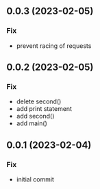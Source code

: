 ## 0.0.3 (2023-02-05)

### Fix

- prevent racing of requests

## 0.0.2 (2023-02-05)

### Fix

- delete second()
- add print statement
- add second()
- add main()

## 0.0.1 (2023-02-04)

### Fix

- initial commit
